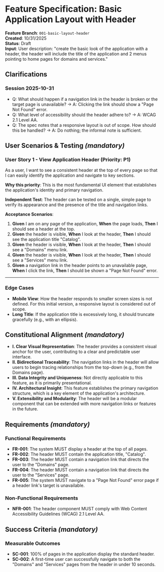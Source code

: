 # Feature Specification: Basic Application Layout with Header

**Feature Branch**: `001-basic-layout-header`  
**Created**: 10/31/2025  
**Status**: Draft  
**Input**: User description: "create the basic look of the application with a header, the header will include the title of the application and 2 menus pointing to home pages for domains and services."

## Clarifications

### Session 2025-10-31

- Q: What should happen if a navigation link in the header is broken or the target page is unavailable? → A: Clicking the link should show a "Page Not Found" error.
- Q: What level of accessibility should the header adhere to? → A: WCAG 2.1 Level AA.
- Q: The spec notes that a responsive layout is out of scope. How should this be handled? → A: Do nothing; the informal note is sufficient.

## User Scenarios & Testing *(mandatory)*

### User Story 1 - View Application Header (Priority: P1)

As a user, I want to see a consistent header at the top of every page so that I can easily identify the application and navigate to key sections.

**Why this priority**: This is the most fundamental UI element that establishes the application's identity and primary navigation.

**Independent Test**: The header can be tested on a single, simple page to verify its appearance and the presence of the title and navigation links.

**Acceptance Scenarios**:

1. **Given** I am on any page of the application, **When** the page loads, **Then** I should see a header at the top.
2. **Given** the header is visible, **When** I look at the header, **Then** I should see the application title "Catalog".
3. **Given** the header is visible, **When** I look at the header, **Then** I should see a "Domains" menu link.
4. **Given** the header is visible, **When** I look at the header, **Then** I should see a "Services" menu link.
5. **Given** a navigation link in the header points to an unavailable page, **When** I click the link, **Then** I should be shown a "Page Not Found" error.

---

### Edge Cases

- **Mobile View**: How the header responds to smaller screen sizes is not defined. For this initial version, a responsive layout is considered out of scope.
- **Long Title**: If the application title is excessively long, it should truncate gracefully (e.g., with an ellipsis).

## Constitutional Alignment *(mandatory)*

- **I. Clear Visual Representation**: The header provides a consistent visual anchor for the user, contributing to a clear and predictable user interface.
- **II. Bidirectional Traceability**: The navigation links in the header will allow users to begin tracing relationships from the top-down (e.g., from the Domains page).
- **III. Data Integrity and Uniqueness**: Not directly applicable to this feature, as it is primarily presentational.
- **IV. Architectural Insight**: This feature establishes the primary navigation structure, which is a key element of the application's architecture.
- **V. Extensibility and Modularity**: The header will be a modular component that can be extended with more navigation links or features in the future.

## Requirements *(mandatory)*

### Functional Requirements

- **FR-001**: The system MUST display a header at the top of all pages.
- **FR-002**: The header MUST contain the application title, "Catalog".
- **FR-003**: The header MUST contain a navigation link that directs the user to the "Domains" page.
- **FR-004**: The header MUST contain a navigation link that directs the user to the "Services" page.
- **FR-005**: The system MUST navigate to a "Page Not Found" error page if a header link's target is unavailable.

### Non-Functional Requirements

- **NFR-001**: The header component MUST comply with Web Content Accessibility Guidelines (WCAG) 2.1 Level AA.

## Success Criteria *(mandatory)*

### Measurable Outcomes

- **SC-001**: 100% of pages in the application display the standard header.
- **SC-002**: A first-time user can successfully navigate to both the "Domains" and "Services" pages from the header in under 10 seconds.
